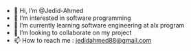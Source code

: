 - 👋 Hi, I’m @Jedid-Ahmed
- 👀 I’m interested in software programming
- 🌱 I’m currently learning software engineering at alx program
- 💞️ I’m looking to collaborate on my project
- 📫 How to reach me : jedidahmed88@gmail.com

<!---
Jedid-Ahmed/Jedid-Ahmed is a ✨ special ✨ repository because its `README.md` (this file) appears on your GitHub profile.
You can click the Preview link to take a look at your changes.
--->
